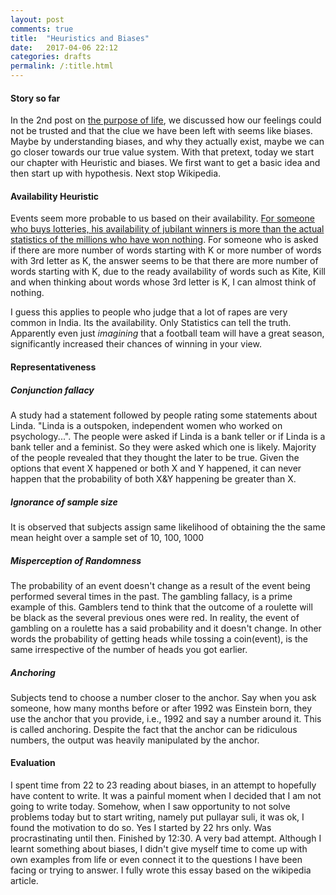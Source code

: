 ```yaml
---
layout: post
comments: true
title:  "Heuristics and Biases"
date:   2017-04-06 22:12
categories: drafts
permalink: /:title.html
--- 
```


#### **Story so far**

In the 2nd post on [the purpose of life][life post], we discussed how our feelings could not be trusted and that the clue we have been left with seems like biases. Maybe by understanding biases, and why they actually exist, maybe we can go closer towards our true value system. With that pretext, today we start our chapter with Heuristic and biases. We first want to get a basic idea and then start up with hypothesis. Next stop Wikipedia.

#### **Availability Heuristic**

Events seem more probable to us based on their availability. [For someone who buys lotteries, his availability of jubilant winners is more than the actual statistics of the millions who have won nothing][wiki]. For someone who is asked if there are more number of words starting with K or more number of words with 3rd letter as K, the answer seems to be that there are more number of words starting with K, due to the ready availability of words such as Kite, Kill and when thinking about words whose 3rd letter is K, I can almost think of nothing. 

I guess this applies to people who judge that a lot of rapes are very common in India. Its the availability. Only Statistics can tell the truth. Apparently even just _imagining_ that a football team will have a great season, significantly increased their chances of winning in your view.

#### **Representativeness** 

##### **Conjunction fallacy**
A study had a statement followed by people rating some statements about Linda. "Linda is a outspoken, independent women who worked on psychology...". The people  were asked if Linda is a bank teller or if Linda is a bank teller and a feminist. So they were asked which one is likely. Majority of the people revealed that they thought the later to be true. Given the options that event X happened or both X and Y happened, it can never happen that the probability of both X&Y happening be greater than X. 

##### **Ignorance of sample size**
It is observed that subjects assign same likelihood of obtaining the the same mean height over a sample set of 10, 100, 1000

##### **Misperception of Randomness**

The probability of an event doesn't change as a result of the event being performed several times in the past. The gambling fallacy, is a prime example of this. Gamblers tend to think that the outcome of a roulette will be black as the several previous ones were red. In reality, the event of gambling on a roulette has a said probability and it doesn't change. In other words the probability of getting heads while tossing a coin(event), is the same irrespective of the number of heads you got earlier.
##### **Anchoring**
Subjects tend to choose a number closer to the anchor. Say when you ask someone, how many months before or after 1992 was Einstein born, they use the anchor that you provide, i.e., 1992 and say a number around it. This is called anchoring. Despite the fact that the anchor can be ridiculous numbers, the output was heavily manipulated by the anchor.

#### **Evaluation**
I spent time from 22 to 23 reading about biases, in an attempt to hopefully have content to write. It was a painful moment when I decided that I am not going to write today. Somehow, when I saw opportunity to not solve problems today but to start writing, namely put pullayar suli, it was ok, I found the motivation to do so. Yes I started by 22 hrs only. Was procrastinating until then. Finished by 12:30. A very bad attempt. Although I learnt something about biases, I didn't give myself time to come up with own examples from life or even connect it to the questions I have been facing or trying to answer. I fully wrote this essay based on the wikipedia article.







[life post]:/purpose-of-life-continued.html
[wiki]:https://en.wikipedia.org/wiki/Heuristics_in_judgment_and_decision-making

